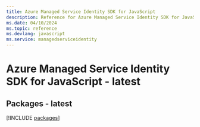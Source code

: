 ```yaml
---
title: Azure Managed Service Identity SDK for JavaScript
description: Reference for Azure Managed Service Identity SDK for JavaScript
ms.date: 04/10/2024
ms.topic: reference
ms.devlang: javascript
ms.service: managedserviceidentity
---
```

# Azure Managed Service Identity SDK for JavaScript - latest
## Packages - latest
[!INCLUDE [packages](managed-service-identity-index.md)]